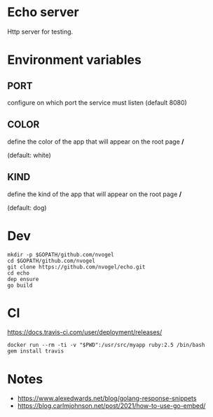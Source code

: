 # Echo server

Http server for testing.

# Environment variables

## PORT

configure on which port the service must listen (default 8080)

## COLOR

define the color of the app that will appear on the root page **/**

(default: white)

## KIND

define the kind of the app that will appear on the root page **/**

(default: dog)


# Dev

```
mkdir -p $GOPATH/github.com/nvogel
cd $GOPATH/github.com/nvogel
git clone https://github.com/nvogel/echo.git
cd echo
dep ensure
go build
```

# CI

https://docs.travis-ci.com/user/deployment/releases/

```
docker run --rm -ti -v "$PWD":/usr/src/myapp ruby:2.5 /bin/bash
gem install travis
```

# Notes

- https://www.alexedwards.net/blog/golang-response-snippets
- https://blog.carlmjohnson.net/post/2021/how-to-use-go-embed/